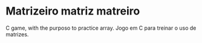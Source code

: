 # Matrizeiro matriz matreiro
 C game, with the purposo to practice array. Jogo em C para treinar o uso de matrizes.
